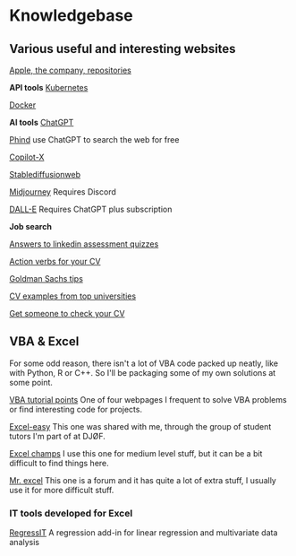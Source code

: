 # Knowledgebase


## Various useful and interesting websites
[Apple, the company, repositories](https://github.com/apple)

**API tools**
[Kubernetes](https://kind.sigs.k8s.io/)

[Docker](https://docs.docker.com/desktop/install/windows-install/)

**AI tools**
[ChatGPT](https://chat.openai.com/)

[Phind](https://www.phind.com/search?home=true) use ChatGPT to search the web for free

[Copilot-X](https://github.com/features/copilot)

[Stablediffusionweb](https://stablediffusionweb.com/)

[Midjourney](https://www.midjourney.com/home) Requires Discord

[DALL-E](https://openai.com/dall-e-3) Requires ChatGPT plus subscription


**Job search**

[Answers to linkedin assessment quizzes](https://ebazhanov.github.io/linkedin-skill-assessments-quizzes/)

[Action verbs for your CV](https://9gag.com/gag/a9151zj)

[Goldman Sachs tips](https://www.goldmansachs.com/careers/blog/posts/resume-tips-from-goldman-sachs.html)

[CV examples from top universities](https://graduateships.com/4-cv-templates-used-by-harvard-stanford-mckinsey-goldman-sachs/)

[Get someone to check your CV](https://www.topresume.com/)



## VBA & Excel
For some odd reason, there isn't a lot of VBA code packed up neatly, like with Python, R or C++. So I'll be packaging some of my own solutions at some point.

[VBA tutorial points](https://www.tutorialspoint.com/vba/index.htm) One of four webpages I frequent to solve VBA problems or find interesting code for projects.

[Excel-easy](https://www.excel-easy.com/vba.html) This one was shared with me, through the group of student tutors I'm part of at DJØF.

[Excel champs](https://excelchamps.com/vba/) I use this one for medium level stuff, but it can be a bit difficult to find things here.

[Mr. excel](https://www.mrexcel.com/board/) This one is a forum and it has quite a lot of extra stuff, I usually use it for more difficult stuff.

### IT tools developed for Excel
[RegressIT](https://regressit.com/index.html)  A regression add-in for linear regression and multivariate data analysis
